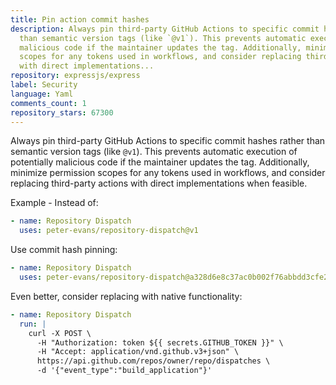 ```yaml
---
title: Pin action commit hashes
description: Always pin third-party GitHub Actions to specific commit hashes rather
  than semantic version tags (like `@v1`). This prevents automatic execution of potentially
  malicious code if the maintainer updates the tag. Additionally, minimize permission
  scopes for any tokens used in workflows, and consider replacing third-party actions
  with direct implementations...
repository: expressjs/express
label: Security
language: Yaml
comments_count: 1
repository_stars: 67300
---
```


Always pin third-party GitHub Actions to specific commit hashes rather than semantic version tags (like `@v1`). This prevents automatic execution of potentially malicious code if the maintainer updates the tag. Additionally, minimize permission scopes for any tokens used in workflows, and consider replacing third-party actions with direct implementations when feasible.

Example - Instead of:
```yaml
- name: Repository Dispatch
  uses: peter-evans/repository-dispatch@v1
```

Use commit hash pinning:
```yaml
- name: Repository Dispatch
  uses: peter-evans/repository-dispatch@a328d6e8c37ac0b002f76abbdd3cfe2908502656
```

Even better, consider replacing with native functionality:
```yaml
- name: Repository Dispatch
  run: |
    curl -X POST \
      -H "Authorization: token ${{ secrets.GITHUB_TOKEN }}" \
      -H "Accept: application/vnd.github.v3+json" \
      https://api.github.com/repos/owner/repo/dispatches \
      -d '{"event_type":"build_application"}'
```